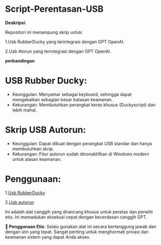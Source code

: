 # Script-Perentasan-USB

**Deskripsi**:

Repositori ini menampung skrip untuk:

1.Usb RubberDucky yang terintegrasi dengan GPT OpenAI. 

2.Usb Atorun yang terintegrasi dengan GPT OpenAI.

**perbandingan**

# USB Rubber Ducky:

- Keunggulan: Menyamar sebagai keyboard, sehingga dapat mengabaikan sebagian besar batasan keamanan.
- Kekurangan: Membutuhkan perangkat keras khusus (Duckyscript) dan lebih mahal.

# Skrip USB Autorun:

- Keunggulan: Dapat dibuat dengan perangkat USB standar dan hanya membutuhkan skrip.
- Kekurangan: Fitur autorun sudah dinonaktifkan di Windows modern untuk alasan keamanan.

# Penggunaan:

1.[Usb RubberDucky](https://github.com/Yoga913/Script-Perentasan-USB/blob/main/Usb%20RubberDucky/readme.ipynb)

2.[Usb autorun](https://github.com/Yoga913/Script-Perentasan-USB/blob/main/Usb%20autorun/readme.ipynb)

Ini adalah alat canggih yang dirancang khusus untuk peretas dan peneliti etis. Ini memadukan eksekusi cepat dengan kecerdasan canggih GPT.

**🔐 Penggunaan Etis**: Selalu gunakan alat ini secara bertanggung jawab dan dengan izin yang tepat. Sangat penting untuk menghormati privasi dan keamanan sistem yang dapat Anda akses.
